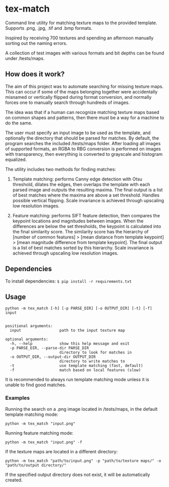 # tex-match

Command line utility for matching texture maps to the provided template. Supports .png, .jpg, .tif and .bmp formats.

Inspired by receiving 700 textures and spending an afternoon manually sorting out the naming errors.

A collection of test images with various formats and bit depths can be found under /tests/maps.

## How does it work?

The aim of this project was to automate searching for missing texture maps. This can occur if some of the maps belonging together were accidentally misnamed or vertically flipped during format conversion, and normally forces one to manually search through hundreds of images.

The idea was that if a human can recognize matching texture maps based on common shapes and patterns, then there must be a way for a machine to do the same.

The user must specify an input image to be used as the template, and optionally the directory that should be parsed for matches. By default, the program searches the included /tests/maps folder. After loading all images of supported formats, an RGBA to RBG conversion is performed on images with transparency, then everything is converted to grayscale and histogram equalized.

The utility includes two methods for finding matches:

1. Template matching: performs Canny edge detection with Otsu threshold, dilates the edges, then overlaps the template with each parsed image and outputs the resulting maxima. The final output is a list of best matches where the maxima are above a set threshold. Handles possible vertical flipping. Scale invariance is achieved through upscaling low resolution images.

2. Feature matching: performs SIFT feature detection, then compares the keypoint locations and magnitudes between images. When the differences are below the set thresholds, the keypoint is calculated into the final similarity score. The similarity score has the hierarchy of [number of common features] > [mean distance from template keypoint] > [mean magnitude difference from template keypoint]. The final output is a list of best matches sorted by this hierarchy. Scale invariance is achieved through upscaling low resolution images.

## Dependencies

To install dependencies: `$ pip install -r requirements.txt`

## Usage

```
python -m tex_match [-h] [-p PARSE_DIR] [-o OUTPUT_DIR] [-t] [-f] input


positional arguments:
  input                 path to the input texture map

optional arguments:
  -h, --help            show this help message and exit
  -p PARSE_DIR, --parse-dir PARSE_DIR
                        directory to look for matches in
  -o OUTPUT_DIR, --output-dir OUTPUT_DIR
                        directory to write matches to
  -t                    use template matching (fast, default)
  -f                    match based on local features (slow)
```

It is recommended to always run template matching mode unless it is unable to find good matches.

### Examples

Running the search on a .png image located in /tests/maps, in the default template matching mode:

```
python -m tex_match "input.png"
```

Running feature matching mode:

```
python -m tex_match "input.png" -f
```

If the texture maps are located in a different directory:

```
python -m tex_match "path/to/input.png" -p "path/to/texture maps/" -o "path/to/output directory/"
```

If the specified output directory does not exist, it will be automatically created.